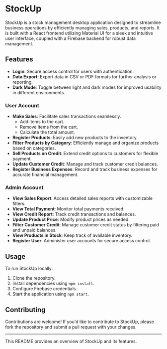 # StockUp

StockUp is a stock management desktop application designed to streamline business operations by efficiently managing sales, products, and reports. It is built with a React frontend utilizing Material UI for a sleek and intuitive user interface, coupled with a Firebase backend for robust data management.

## Features

- **Login**: Secure access control for users with authentication.
- **Data Export**: Export data in CSV or PDF formats for further analysis or reporting.
- **Dark Mode**: Toggle between light and dark modes for improved usability in different environments.

### User Account

- **Make Sales**: Facilitate sales transactions seamlessly.
  - Add items to the cart.
  - Remove items from the cart.
  - Calculate the total amount.
- **Register Products**: Easily add new products to the inventory.
- **Filter Products by Category**: Efficiently manage and organize products based on categories.
- **Sell Products on Credit**: Extend credit options to customers for flexible payment.
- **Update Customer Credit**: Manage and track customer credit balances.
- **Register Business Expenses**: Record and track business expenses for accurate financial management.

### Admin Account

- **View Sales Report**: Access detailed sales reports with customizable filters.
- **View Total Payment**: Monitor total payments received.
- **View Credit Report**: Track credit transactions and balances.
- **Update Product Price**: Modify product prices as needed.
- **Filter Customer Credit**: Manage customer credit status by filtering paid and unpaid balances.
- **View Products in Stock**: Keep track of available inventory.
- **Register User**: Administer user accounts for secure access control.

## Usage

To run StockUp locally:

1. Clone the repository.
2. Install dependencies using `npm install`.
3. Configure Firebase credentials.
4. Start the application using `npm start`.

## Contributing

Contributions are welcome! If you'd like to contribute to StockUp, please fork the repository and submit a pull request with your changes.


---

This README provides an overview of StockUp and its features. 
